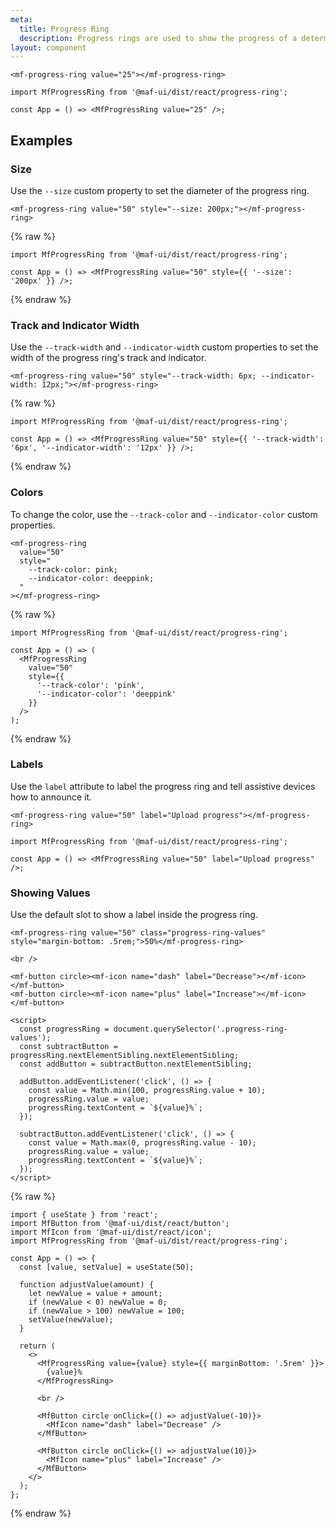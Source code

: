 ```yaml
---
meta:
  title: Progress Ring
  description: Progress rings are used to show the progress of a determinate operation in a circular fashion.
layout: component
---
```


```html:preview
<mf-progress-ring value="25"></mf-progress-ring>
```

```jsx:react
import MfProgressRing from '@maf-ui/dist/react/progress-ring';

const App = () => <MfProgressRing value="25" />;
```

## Examples

### Size

Use the `--size` custom property to set the diameter of the progress ring.

```html:preview
<mf-progress-ring value="50" style="--size: 200px;"></mf-progress-ring>
```

{% raw %}

```jsx:react
import MfProgressRing from '@maf-ui/dist/react/progress-ring';

const App = () => <MfProgressRing value="50" style={{ '--size': '200px' }} />;
```

{% endraw %}

### Track and Indicator Width

Use the `--track-width` and `--indicator-width` custom properties to set the width of the progress ring's track and indicator.

```html:preview
<mf-progress-ring value="50" style="--track-width: 6px; --indicator-width: 12px;"></mf-progress-ring>
```

{% raw %}

```jsx:react
import MfProgressRing from '@maf-ui/dist/react/progress-ring';

const App = () => <MfProgressRing value="50" style={{ '--track-width': '6px', '--indicator-width': '12px' }} />;
```

{% endraw %}

### Colors

To change the color, use the `--track-color` and `--indicator-color` custom properties.

```html:preview
<mf-progress-ring
  value="50"
  style="
    --track-color: pink;
    --indicator-color: deeppink;
  "
></mf-progress-ring>
```

{% raw %}

```jsx:react
import MfProgressRing from '@maf-ui/dist/react/progress-ring';

const App = () => (
  <MfProgressRing
    value="50"
    style={{
      '--track-color': 'pink',
      '--indicator-color': 'deeppink'
    }}
  />
);
```

{% endraw %}

### Labels

Use the `label` attribute to label the progress ring and tell assistive devices how to announce it.

```html:preview
<mf-progress-ring value="50" label="Upload progress"></mf-progress-ring>
```

```jsx:react
import MfProgressRing from '@maf-ui/dist/react/progress-ring';

const App = () => <MfProgressRing value="50" label="Upload progress" />;
```

### Showing Values

Use the default slot to show a label inside the progress ring.

```html:preview
<mf-progress-ring value="50" class="progress-ring-values" style="margin-bottom: .5rem;">50%</mf-progress-ring>

<br />

<mf-button circle><mf-icon name="dash" label="Decrease"></mf-icon></mf-button>
<mf-button circle><mf-icon name="plus" label="Increase"></mf-icon></mf-button>

<script>
  const progressRing = document.querySelector('.progress-ring-values');
  const subtractButton = progressRing.nextElementSibling.nextElementSibling;
  const addButton = subtractButton.nextElementSibling;

  addButton.addEventListener('click', () => {
    const value = Math.min(100, progressRing.value + 10);
    progressRing.value = value;
    progressRing.textContent = `${value}%`;
  });

  subtractButton.addEventListener('click', () => {
    const value = Math.max(0, progressRing.value - 10);
    progressRing.value = value;
    progressRing.textContent = `${value}%`;
  });
</script>
```

{% raw %}

```jsx:react
import { useState } from 'react';
import MfButton from '@maf-ui/dist/react/button';
import MfIcon from '@maf-ui/dist/react/icon';
import MfProgressRing from '@maf-ui/dist/react/progress-ring';

const App = () => {
  const [value, setValue] = useState(50);

  function adjustValue(amount) {
    let newValue = value + amount;
    if (newValue < 0) newValue = 0;
    if (newValue > 100) newValue = 100;
    setValue(newValue);
  }

  return (
    <>
      <MfProgressRing value={value} style={{ marginBottom: '.5rem' }}>
        {value}%
      </MfProgressRing>

      <br />

      <MfButton circle onClick={() => adjustValue(-10)}>
        <MfIcon name="dash" label="Decrease" />
      </MfButton>

      <MfButton circle onClick={() => adjustValue(10)}>
        <MfIcon name="plus" label="Increase" />
      </MfButton>
    </>
  );
};
```

{% endraw %}
